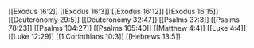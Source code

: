 [[Exodus 16:2]]
[[Exodus 16:3]]
[[Exodus 16:12]]
[[Exodus 16:15]]
[[Deuteronomy 29:5]]
[[Deuteronomy 32:47]]
[[Psalms 37:3]]
[[Psalms 78:23]]
[[Psalms 104:27]]
[[Psalms 105:40]]
[[Matthew 4:4]]
[[Luke 4:4]]
[[Luke 12:29]]
[[1 Corinthians 10:3]]
[[Hebrews 13:5]]
